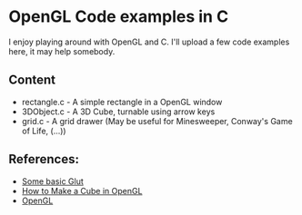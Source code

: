 # OpenGL Code examples in C  
I enjoy playing around with OpenGL and C. I'll upload a few
code examples here, it may help somebody.

## Content
+ rectangle.c - A simple rectangle in a OpenGL window
+ 3DObject.c - A 3D Cube, turnable using arrow keys
+ grid.c - A grid drawer (May be useful for Minesweeper, Conway's Game of Life, (...))

## References:
+ [Some basic Glut](https://www.youtube.com/watch?v=SAmD_Aq1Un4)
+ [How to Make a Cube in OpenGL](https://www.wikihow.com/Make-a-Cube-in-OpenGL)
+ [OpenGL](https://www.opengl.org/resources/libraries/glut/spec3/node12.html)
